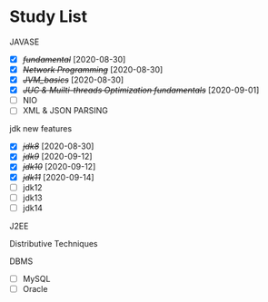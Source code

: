 # Study List

JAVASE

- [X] ~~*fundamental*~~ [2020-08-30]
- [X] ~~*Network Programming*~~ [2020-08-30]
- [X] ~~*JVM_basics*~~ [2020-08-30]
- [X] ~~*JUC & Muilti-threads Optimization fundamentals*~~ [2020-09-01]
- [ ] NIO
- [ ] XML & JSON PARSING

jdk new features

- [X] ~~*jdk8*~~ [2020-08-30]
- [X] ~~*jdk9*~~ [2020-09-12]
- [X] ~~*jdk10*~~ [2020-09-12]
- [X] ~~*jdk11*~~ [2020-09-14]
- [ ] jdk12
- [ ] jdk13
- [ ] jdk14

J2EE

Distributive Techniques

DBMS

- [ ] MySQL
- [ ] Oracle